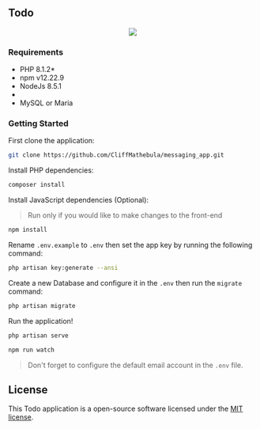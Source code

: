 ## Todo

<p align="center"><img src="app.png"/></p>

### Requirements

* PHP 8.1.2*
* npm v12.22.9
* NodeJs 8.5.1 
* 
* MySQL or Maria 

### Getting Started

First clone the application:

```bash
git clone https://github.com/CliffMathebula/messaging_app.git
```

Install PHP dependencies:

```bash
composer install
```

Install JavaScript dependencies (Optional):

> Run only if you would like to make changes to the front-end

```bash
npm install
```

Rename `.env.example` to `.env` then set the app key by running the following command:

```bash
php artisan key:generate --ansi
```

Create a new Database and configure it in the `.env` then run the `migrate` command:

```bash
php artisan migrate
```

Run the application!

```bash
php artisan serve
```

```bash
npm run watch
```

> Don't forget to configure the default email account in the `.env` file.

## License

This Todo application is a open-source software licensed under the [MIT license](https://opensource.org/licenses/MIT).
